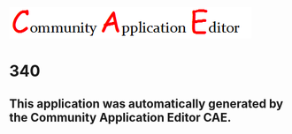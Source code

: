 ![CAE](https://github.com/PhilCAEOrg/CAE-Deployment-Temp/blob/master/img/logo.png)  

340
===================


This application was automatically generated by the Community Application Editor CAE.  
---------------
